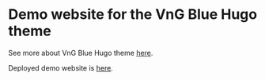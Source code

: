# Demo website for the VnG Blue Hugo theme

See more about VnG Blue Hugo theme [here](https://github.com/ismd/hugo-theme-vng-blue).

Deployed demo website is [here](<FIXME>).
